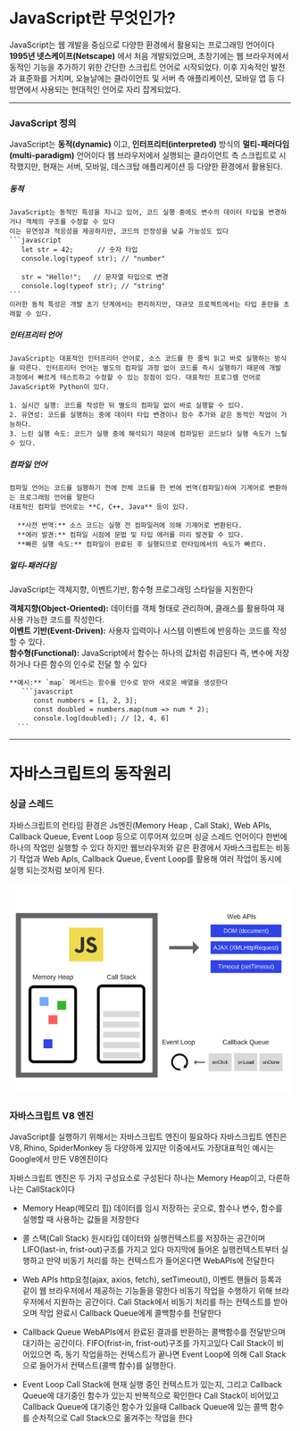 # JavaScript란 무엇인가?
JavaScript는 웹 개발을 중심으로 다양한 환경에서 활용되는 프로그래밍 언어이다 **1995년 넷스케이프(Netscape)** 에서 처음 개발되었으며, 초창기에는 웹 브라우저에서 동적인 기능을 추가하기 위한 간단한 스크립트 언어로 시작되었다. 이후 지속적인 발전과 표준화를 거치며, 오늘날에는 클라이언트 및 서버 측 애플리케이션, 모바일 앱 등 다방면에서 사용되는 현대적인 언어로 자리 잡게되었다.

---  

### JavaScript 정의
JavaScript는 **동적(dynamic)** 이고, **인터프리터(interpreted)** 방식의 **멀티-패러다임(multi-paradigm)** 언어이다
웹 브라우저에서 실행되는 클라이언트 측 스크립트로 시작했지만, 현재는 서버, 모바일, 데스크탑 애플리케이션 등 
다양한 환경에서 활용된다.

 ##### 동적  
    JavaScript는 동적인 특성을 지니고 있어, 코드 실행 중에도 변수의 데이터 타입을 변경하거나 객체의 구조를 수정할 수 있다
    이는 유연성과 적응성을 제공하지만, 코드의 안정성을 낮출 가능성도 있다
    ```javascript
       let str = 42;      // 숫자 타입
       console.log(typeof str); // "number"

       str = "Hello!";   // 문자열 타입으로 변경
       console.log(typeof str); // "string"
    ```
    이러한 동적 특성은 개발 초기 단계에서는 편리하지만, 대규모 프로젝트에서는 타입 혼란을 초래할 수 있다.

##### 인터프리터 언어 
    JavaScript는 대표적인 인터프리터 언어로, 소스 코드를 한 줄씩 읽고 바로 실행하는 방식을 따른다. 인터프리터 언어는 별도의 컴파일 과정 없이 코드를 즉시 실행하기 때문에 개발 과정에서 빠르게 테스트하고 수정할 수 있는 장점이 있다. 대표적인 프로그램 언어로 JavaScript와 Python이 있다.
      
    1. 실시간 실행: 코드를 작성한 뒤 별도의 컴파일 없이 바로 실행할 수 있다.  
    2. 유연성: 코드를 실행하는 중에 데이터 타입 변경이나 함수 추가와 같은 동적인 작업이 가능하다.  
    3. 느린 실행 속도: 코드가 실행 중에 해석되기 때문에 컴파일된 코드보다 실행 속도가 느릴 수 있다.   
  
##### 컴파일 언어
    컴파일 언어는 코드를 실행하기 전에 전체 코드를 한 번에 번역(컴파일)하여 기계어로 변환하는 프로그래밍 언어를 말한다 
    대표적인 컴파일 언어로는 **C, C++, Java** 등이 있다.  

      **사전 번역:** 소스 코드는 실행 전 컴파일러에 의해 기계어로 변환된다.  
      **에러 발견:** 컴파일 시점에 문법 및 타입 에러를 미리 발견할 수 있다.  
      **빠른 실행 속도:** 컴파일이 완료된 후 실행되므로 런타임에서의 속도가 빠르다.  


##### 멀티-패러다임
  JavaScript는 객체지향, 이벤트기반, 함수형 프로그래밍 스타일을 지원한다 

  **객체지향(Object-Oriented):** 데이터를 객체 형태로 관리하며, 클래스를 활용하여 재사용 가능한 코드를 작성한다.  
  **이벤트 기반(Event-Driven):** 사용자 입력이나 시스템 이벤트에 반응하는 코드를 작성할 수 있다.  
  **함수형(Functional):** JavaScript에서 함수는 하나의 값처럼 취급된다 즉, 변수에 저장하거나 다른 함수의 인수로 전달 할 수 있다    

    **예시:** `map` 메서드는 함수를 인수로 받아 새로운 배열을 생성한다 
       ```javascript
          const numbers = [1, 2, 3];
          const doubled = numbers.map(num => num * 2);
          console.log(doubled); // [2, 4, 6]
      ```

---  

# 자바스크립트의 동작원리

  ### 싱글 스레드
  자바스크립트의 런타임 환경은 Js엔진(Memory Heap , Call Stak), Web APIs, Callback Queue, Event Loop 등으로 이루어져 있으며
  싱글 스레드 언어이다 한번에 하나의 작업만 실행할 수 있다 하지만 웹브라우저와 같은 환경에서 자바스크립트는 비동기 작업과 
  Web ApIs, Callback Queue, Event Loop를 활용해 여러 작업이 동시에 실행 되는것처럼 보이게 된다.

  <img src="/study\assets\js-motion.png" />

  ### 자바스크립트 V8 엔진
  JavaScript를 실행하기 위해서는 자바스크립트 엔진이 필요하다 자바스크립트 엔진은 V8, Rhino, SpiderMonkey 등
  다양하게 있지만 이중에서도 가장대표적인 예시는 Google에서 만든 V8엔진이다 

  자바스크립트 엔진은 두 가지 구성요소로 구성된다 하나는 Memory Heap이고, 다른하나는 CallStack이다
  - Memory Heap(메모리 힙)
    데이터를 임시 저장하는 곳으로, 함수나 변수, 함수를 실행할 때 사용하는 값들을 저장한다 
  
  - 콜 스택(Call Stack)
    원시타입 데이터와 실행컨텍스트를 저장하는 공간이며 LIFO(last-in, frist-out)구조를 가지고 있다
    마지막에 들어온 실행컨텍스트부터 실행하고 만약 비동기 처리를 하는 컨텍스트가 들어온다면 WebAPIs에 전달한다

  - Web APIs
    http요청(ajax, axios, fetch), setTimeout(), 이벤트 핸들러 등록과 같이 웹 브라우저에서 제공하는 기능들을 말한다
    비동기 작업을 수행하기 위해 브라우저에서 지원하는 공간이다. Call Stack에서 비동기 처리를 하는 컨텍스트를 받아오며
    작업 완료시 Callback Queue에게 콜백함수를 전달한다

  - Callback Queue
    WebAPIs에서 완료된 결과를 반환하는 콜백함수를 전달받으며 대기하는 공간이다. FIFO(frist-in, frist-out)구조를 가지고있다
    Call Stack이 비어있으면 즉, 동기 작업을하는 컨텍스트가 끝나면 Event Loop에 의해 Call Stack으로 들어가서 
    컨택스트(콜백 함수)를 실행한다.

  - Event Loop
    Call Stack에 현재 실행 중인 컨텍스트가 있는지, 그리고 Callback Queue에 대기중인 함수가 있는지 반복적으로 확인한다
    Call Stack이 비어있고 Callback Queue에 대기중인 함수가 있을때 Callback Queue에 있는 콜백 함수를 순차적으로 Call Stack으로 
    옮겨주는 작업을 한다
